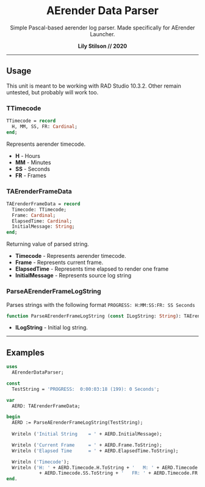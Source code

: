 <h1 align="center">AErender Data Parser</h1>
<p align="center">Simple Pascal-based aerender log parser. Made specifically for AErender Launcher.</p>
<p align="center"><b>Lily Stilson // 2020</b></p>
<hr>

## Usage
This unit is meant to be working with RAD Studio 10.3.2. Other remain untested, but probably will work too.</p>

### TTimecode
```Pascal
TTimecode = record
  H, MM, SS, FR: Cardinal;
end;
```
Represents aerender timecode.
- **H** - Hours
- **MM** - Minutes
- **SS** - Seconds
- **FR** - Frames

### TAErenderFrameData
```Pascal
TAErenderFrameData = record
  Timecode: TTimecode;
  Frame: Cardinal;
  ElapsedTime: Cardinal;
  InitialMessage: String;
end;
```
Returning value of parsed string.
- **Timecode** - Represents aerender timecode.
- **Frame** - Represents current frame.
- **ElapsedTime** - Represents time elapsed to render one frame
- **InitialMessage** - Represents source log string

### ParseAErenderFrameLogString
Parses strings with the following format `PROGRESS: H:MM:SS:FR: SS Seconds`

```Pascal
function ParseAErenderFrameLogString (const ILogString: String): TAErenderFrameData;
```
- **ILogString** - Initial log string.

<hr>

## Examples
```Pascal
uses
  AErenderDataParser;

const
  TestString = 'PROGRESS:  0:00:03:18 (199): 0 Seconds';

var
  AERD: TAErenderFrameData;

begin  
  AERD := ParseAErenderFrameLogString(TestString);
  
  Writeln ('Initial String    = ' + AERD.InitialMessage);

  Writeln ('Current Frame     = ' + AERD.Frame.ToString);
  Writeln ('Elapsed Time      = ' + AERD.ElapsedTime.ToString);

  Writeln ('Timecode');
  Writeln ('H: ' + AERD.Timecode.H.ToString + '   M: ' + AERD.Timecode.MM.ToString + '   S: '
            + AERD.Timecode.SS.ToString + '   FR: ' + AERD.Timecode.FR.ToString);
end.
```
